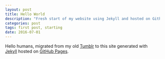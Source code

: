 ```yaml
---
layout: post
title: Hello World
description: "Fresh start of my website using Jekyll and hosted on Github Pages"
categories: post
tags: first post, starting
date: 2016-07-01
---
```


Hello humans, migrated from my old [Tumblr](https://argen.tumblr.com/) to this site generated with [Jekyll](https://jekyllrb.com/) hosted on [GitHub Pages](https://pages.github.com/).